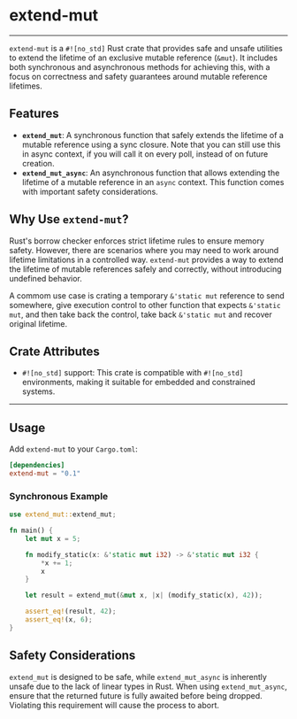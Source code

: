 # extend-mut

---

`extend-mut` is a `#![no_std]` Rust crate that provides safe and unsafe
utilities to extend the lifetime of an exclusive mutable reference (`&mut`). It
includes both synchronous and asynchronous methods for achieving this, with a
focus on correctness and safety guarantees around mutable reference lifetimes.

## Features

- **`extend_mut`**: A synchronous function that safely extends the lifetime of a
  mutable reference using a sync closure. Note that you can still use this in
  async context, if you will call it on every poll, instead of on future creation.
- **`extend_mut_async`**: An asynchronous function that allows extending the
  lifetime of a mutable reference in an `async` context. This function comes
  with important safety considerations.

## Why Use `extend-mut`?

Rust's borrow checker enforces strict lifetime rules to ensure memory safety.
However, there are scenarios where you may need to work around lifetime
limitations in a controlled way. `extend-mut` provides a way to extend the
lifetime of mutable references safely and correctly, without introducing
undefined behavior.

A commom use case is crating a temporary `&'static mut` reference to send
somewhere, give execution control to other function that expects `&'static mut`,
and then take back the control, take back `&'static mut` and recover original lifetime.

## Crate Attributes

- `#![no_std]` support: This crate is compatible with `#![no_std]` environments,
  making it suitable for embedded and constrained systems.

---

## Usage

Add `extend-mut` to your `Cargo.toml`:

```toml
[dependencies]
extend-mut = "0.1"
```

### Synchronous Example

```rust
use extend_mut::extend_mut;

fn main() {
    let mut x = 5;

    fn modify_static(x: &'static mut i32) -> &'static mut i32 {
        *x += 1;
        x
    }

    let result = extend_mut(&mut x, |x| (modify_static(x), 42));

    assert_eq!(result, 42);
    assert_eq!(x, 6);
}
```

## Safety Considerations

`extend_mut` is designed to be safe, while `extend_mut_async` is inherently
unsafe due to the lack of linear types in Rust. When using `extend_mut_async`,
ensure that the returned future is fully awaited before being dropped. Violating
this requirement will cause the process to abort.


